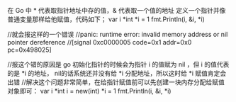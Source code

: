 

在 Go 中 * 代表取指针地址中存的值，& 代表取一个值的地址
定义一个指针并像普通变量那样给他赋值，代码如下；
	var i *int
	*i = 1
	fmt.Println(i, &i, *i)

//就会报这样的一个错误
//panic: runtime error: invalid memory address or nil pointer dereference
//[signal 0xc0000005 code=0x1 addr=0x0 pc=0x498025]

//报这个错的原因是 go 初始化指针的时候会为指针 i 的值赋为 nil ，但 i 的值代表的是 *i 的地址， nil的话系统还并没有给 *i 分配地址，所以这时给 *i 赋值肯定会出错
//解决这个问题非常简单，在给指针赋值前可以先创建一块内存分配给赋值对象即可：
   var i *int
   i = new(int)
   *i = 1
   fmt.Println(i, &i, *i)
